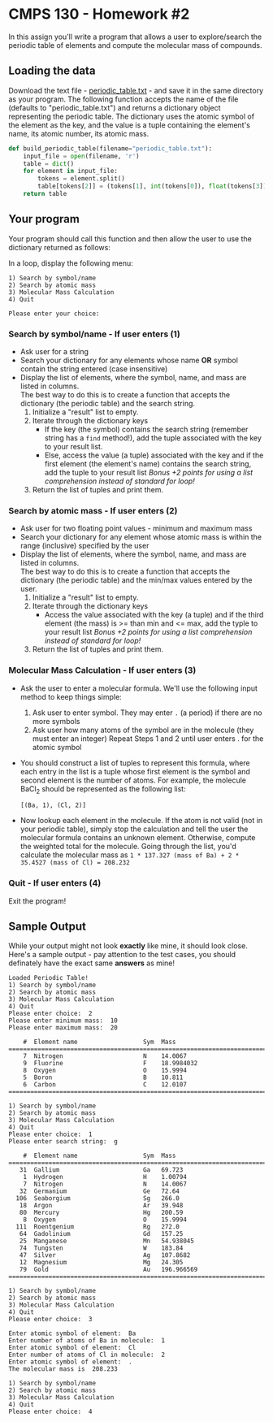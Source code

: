 # CMPS 130 - Homework #2

In this assign you'll write a program that allows a user to explore/search the periodic table of elements and compute the molecular mass of compounds.

## Loading the data
Download the text file - [periodic_table.txt](periodic_table.txt) - and save it in the same directory as your program.  The following function accepts the name of the file (defaults to "periodic_table.txt") and returns a dictionary object representing the periodic table.  The dictionary uses the atomic symbol of the element as the key, and the value is a tuple containing the element's name, its atomic number, its atomic mass.

```python
def build_periodic_table(filename="periodic_table.txt"):
	input_file = open(filename, 'r')
	table = dict()
	for element in input_file:
		tokens = element.split()
		table[tokens[2]] = (tokens[1], int(tokens[0]), float(tokens[3]))
	return table
```



## Your program
Your program should call this function and then allow the user to use the dictionary returned as follows:

In a loop, display the following menu:
```
1) Search by symbol/name
2) Search by atomic mass
3) Molecular Mass Calculation
4) Quit

Please enter your choice:  
```

### Search by symbol/name - If user enters (1)
- Ask user for a string
- Search your dictionary for any elements whose name **OR** symbol contain the string entered (case insensitive)
- Display the list of elements, where the symbol, name, and mass are listed in columns.  
	The best way to do this is to create a function that accepts the dictionary (the periodic table) and the search string.
	1. Initialize a "result" list to empty.
	1. Iterate through the dictionary keys
		- If the key (the symbol) contains the search string (remember string has a `find` method!), add the tuple associated with the key to your result list.
		- Else, access the value (a tuple) associated with the key and if the first element (the element's name) contains the search string, add the tuple to your result list
	*Bonus +2 points for using a list comprehension instead of standard for loop!*
	1. Return the list of tuples and print them.

### Search by atomic mass - If user enters (2)
- Ask user for two floating point values - minimum and maximum mass
- Search your dictionary for any element whose atomic mass is within the range (inclusive) specified by the user
- Display the list of elements, where the symbol, name, and mass are listed in columns.  
	The best way to do this is to create a function that accepts the dictionary (the periodic table) and the min/max values entered by the user.
	1. Initialize a "result" list to empty.
	1. Iterate through the dictionary keys
		- Access the value associated with the key (a tuple) and if the third element (the mass) is >= than min and <= max, add the typle to your result list
	*Bonus +2 points for using a list comprehension instead of standard for loop!*
	1. Return the list of tuples and print them.

### Molecular Mass Calculation - If user enters (3)
- Ask the user to enter a molecular formula.  We'll use the following input method to keep things simple:
	1. Ask user to enter symbol.  They may enter `.` (a period) if there are no more symbols
	2. Ask user how many atoms of the symbol are in the molecule (they must enter an integer)
	Repeat Steps 1 and 2 until user enters . for the atomic symbol

- You should construct a list of tuples to represent this formula, where each entry in the list is a tuple whose first element is the symbol and second element is the number of atoms.  For example, the molecule BaCl<sub>2</sub> should be represented as the following list:

	```
	[(Ba, 1), (Cl, 2)]
	```
- Now lookup each element in the molecule.  If the atom is not valid (not in your periodic table), simply stop the calculation and tell the user the molecular formula contains an unknown element.  Otherwise, compute the weighted total for the molecule.  Going through the list, you'd calculate the molecular mass as `1 * 137.327 (mass of Ba) + 2 * 35.4527 (mass of Cl) = 208.232`

### Quit - If user enters (4)
Exit the program!


## Sample Output
While your output might not look **exactly** like mine, it should look close.  Here's a sample output - pay attention to the test cases, you should definately have the exact same **answers** as mine!

```
Loaded Periodic Table!
1) Search by symbol/name
2) Search by atomic mass
3) Molecular Mass Calculation
4) Quit
Please enter choice:  2
Please enter minimum mass:  10
Please enter maximum mass:  20

    #  Element name                  Sym  Mass 
================================================================================
    7  Nitrogen                      N    14.0067
    9  Fluorine                      F    18.9984032
    8  Oxygen                        O    15.9994
    5  Boron                         B    10.811
    6  Carbon                        C    12.0107
================================================================================

1) Search by symbol/name
2) Search by atomic mass
3) Molecular Mass Calculation
4) Quit
Please enter choice:  1
Please enter search string:  g

    #  Element name                  Sym  Mass 
================================================================================
   31  Gallium                       Ga   69.723
    1  Hydrogen                      H    1.00794
    7  Nitrogen                      N    14.0067
   32  Germanium                     Ge   72.64
  106  Seaborgium                    Sg   266.0
   18  Argon                         Ar   39.948
   80  Mercury                       Hg   200.59
    8  Oxygen                        O    15.9994
  111  Roentgenium                   Rg   272.0
   64  Gadolinium                    Gd   157.25
   25  Manganese                     Mn   54.938045
   74  Tungsten                      W    183.84
   47  Silver                        Ag   107.8682
   12  Magnesium                     Mg   24.305
   79  Gold                          Au   196.966569
================================================================================

1) Search by symbol/name
2) Search by atomic mass
3) Molecular Mass Calculation
4) Quit
Please enter choice:  3

Enter atomic symbol of element:  Ba
Enter number of atoms of Ba in molecule:  1
Enter atomic symbol of element:  Cl
Enter number of atoms of Cl in molecule:  2
Enter atomic symbol of element:  .
The molecular mass is  208.233

1) Search by symbol/name
2) Search by atomic mass
3) Molecular Mass Calculation
4) Quit
Please enter choice:  4
```